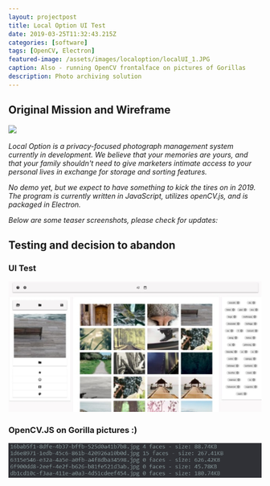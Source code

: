```yaml
---
layout: projectpost
title: Local Option UI Test
date: 2019-03-25T11:32:43.215Z
categories: [software]
tags: [OpenCV, Electron]
featured-image: /assets/images/localoption/localUI_1.JPG
caption: Also - running OpenCV frontalface on pictures of Gorillas
description: Photo archiving solution
---
```


## Original Mission and Wireframe

<a data-fancybox="gallery" href="/assets/images/localoption/wireframe.PDF">
<img class="projectimage" src="/assets/images/localoption/wireframe.PDF"></a>

<i>Local Option is a privacy-focused photograph management system currently in development. We believe that your memories are yours, and that your family shouldn't need to give marketers intimate access to your personal lives in exchange for storage and sorting features.</i>

<i>No demo yet, but we expect to have something to kick the tires on in 2019. The program is currently written in JavaScript, utilizes openCV.js, and is packaged in Electron.</i>

<i>Below are some teaser screenshots, please check for updates:</i>

## Testing and decision to abandon

### UI Test
<a data-fancybox="gallery" href="/assets/images/localoption/localUI_1.JPG">
<img class="projectimage" src="/assets/images/localoption/localUI_1.JPG"></a>

### OpenCV.JS on Gorilla pictures :)
<a data-fancybox="gallery" href="/assets/images/localoption/log.JPG">
<img class="projectimage" src="/assets/images/localoption/log.JPG"></a>

